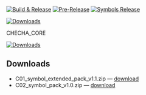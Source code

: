 ﻿[![Build & Release](https://github.com/Checha-hub-DAO/checha_core/actions/workflows/build-release.yml/badge.svg)](https://github.com/Checha-hub-DAO/checha_core/actions/workflows/build-release.yml)
[![Pre-Release](https://github.com/Checha-hub-DAO/checha_core/actions/workflows/pre-release.yml/badge.svg)](https://github.com/Checha-hub-DAO/checha_core/actions/workflows/pre-release.yml)
[![Symbols Release](https://img.shields.io/github/v/release/Checha-hub-DAO/checha_core?label=Symbols&sort=semver)](https://github.com/Checha-hub-DAO/checha_core/releases/latest)

[![Downloads](https://img.shields.io/github/downloads/Checha-hub-DAO/checha_core/total?label=Downloads)](https://github.com/Checha-hub-DAO/checha_core/releases)

CHECHA_CORE

[![Downloads](https://img.shields.io/github/downloads/Checha-hub-DAO/checha_core/total?label=Downloads)](https://github.com/Checha-hub-DAO/checha_core/releases)



## Downloads

- C01_symbol_extended_pack_v1.1.zip — [download](https://github.com/Checha-hub-DAO/checha_core/releases/download/symbols-2025-08-31_1200/C01_symbol_extended_pack_v1.1.zip)
- C02_symbol_pack_v1.0.zip — [download](https://github.com/Checha-hub-DAO/checha_core/releases/download/symbols-2025-08-31_1200/C02_symbol_pack_v1.0.zip)


